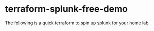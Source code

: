 # terraform-splunk-free-demo
The following is a quick terraform to spin up splunk for your home lab
